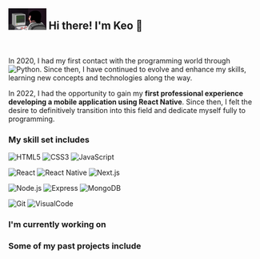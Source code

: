 ## <img src="giphy.gif" width="15%"> Hi there! I'm Keo 👋
<br/>

In 2020, I had my first contact with the programming world through ![Python](https://img.shields.io/badge/Python%20-%20white?style=flat&logo=python&logoColor=white&color=%233776AB). Since then, I have continued to evolve and enhance my skills, learning new concepts and technologies along the way.

In 2022, I had the opportunity to gain my **first professional experience developing a mobile application using React Native**. Since then, I felt the desire to definitively transition into this field and dedicate myself fully to programming.

### My skill set includes

![HTML5](https://img.shields.io/badge/HTML5%20-%20white?style=flat&logo=html5&logoColor=white&color=%23E34F26)
![CSS3](https://img.shields.io/badge/CSS3%20-%20white?style=flat&logo=css3&logoColor=white&color=%231572B6)
![JavaScript](https://img.shields.io/badge/JavaScript%20-%20black?style=flat&logo=javascript&logoColor=black&color=%23F7DF1E)

![React](https://img.shields.io/badge/React%20-%20white?style=flat&logo=react&logoColor=white&color=%2361DAFB)
![React Native](https://img.shields.io/badge/React%20Native%20-%20white?style=flat&logo=react&logoColor=white&color=%23191A1B)
![Next.js](https://img.shields.io/badge/Next.js%20-%20black?style=flat&logo=nextdotjs&logoColor=white&color=%23000000)

![Node.js](https://img.shields.io/badge/Node.js%20-%20white?style=flat&logo=nodedotjs&logoColor=white&color=%23339933)
![Express](https://img.shields.io/badge/Express%20-%20black?style=flat&logo=express&logoColor=white&color=%23000000)
![MongoDB](https://img.shields.io/badge/MongoDB%20-%20black?style=flat&logo=mongodb&logoColor=white&color=%2347A248)

![Git](https://img.shields.io/badge/Git%20-%20white?style=flat&logo=git&logoColor=white&color=%23F05032)
![VisualCode](https://img.shields.io/badge/VisualStudio%20-%20black?style=flat&logo=visualstudio&logoColor=white&color=%23512BD4)

### I'm currently working on

### Some of my past projects include

